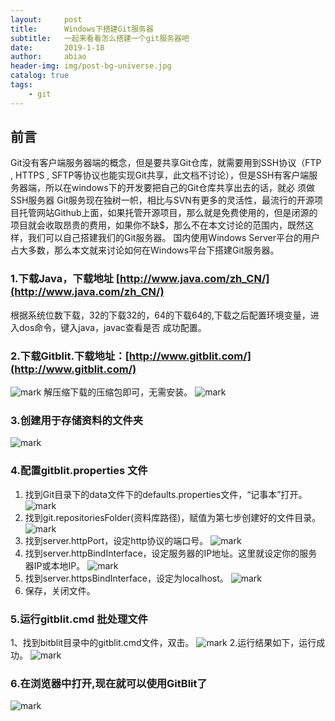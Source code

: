 ```yaml
---
layout:     post
title:      Windows下搭建Git服务器
subtitle:   一起来看看怎么搭建一个git服务器吧
date:       2019-1-18
author:     abiao
header-img: img/post-bg-universe.jpg
catalog: true
tags:
    - git
---
```



## 前言

Git没有客户端服务器端的概念，但是要共享Git仓库，就需要用到SSH协议（FTP , HTTPS , SFTP等协议也能实现Git共享，此文档不讨论），但是SSH有客户端服务器端，所以在windows下的开发要把自己的Git仓库共享出去的话，就必 须做SSH服务器
Git服务现在独树一帜，相比与SVN有更多的灵活性，最流行的开源项目托管网站Github上面，如果托管开源项目，那么就是免费使用的，但是闭源的项目就会收取昂贵的费用，如果你不缺$，那么不在本文讨论的范围内，既然这样，我们可以自己搭建我们的Git服务器。
国内使用Windows Server平台的用户占大多数，那么本文就来讨论如何在Windows平台下搭建Git服务器。


### 1.下载Java，下载地址 [http://www.java.com/zh_CN/](http://www.java.com/zh_CN/)
根据系统位数下载，32的下载32的，64的下载64的,下载之后配置环境变量，进入dos命令，键入java，javac查看是否
成功配置。
### 2.下载Gitblit.下载地址：[http://www.gitblit.com/](http://www.gitblit.com/)
![mark](http://plii5zn2f.bkt.clouddn.com/image/20190118/qzBBfWq3OOdG.png?imageslim)
解压缩下载的压缩包即可，无需安装。
![mark](http://plii5zn2f.bkt.clouddn.com/image/20190118/tTVSEIsjA0Yc.png?imageslim)

### 3.创建用于存储资料的文件夹
![mark](http://plii5zn2f.bkt.clouddn.com/image/20190118/TQrsDSLkzNxs.png?imageslim)

### 4.配置gitblit.properties 文件

1. 找到Git目录下的data文件下的defaults.properties文件，“记事本”打开。
![mark](http://plii5zn2f.bkt.clouddn.com/image/20190118/iSDFShw9PqU8.png?imageslim)
2. 找到git.repositoriesFolder(资料库路径)，赋值为第七步创建好的文件目录。
![mark](http://plii5zn2f.bkt.clouddn.com/image/20190118/1iNyOMNaikcb.png?imageslim)
3. 找到server.httpPort，设定http协议的端口号。
![mark](http://plii5zn2f.bkt.clouddn.com/image/20190118/KGvLDdJQHBuJ.png?imageslim)
4. 找到server.httpBindInterface，设定服务器的IP地址。这里就设定你的服务器IP或本地IP。
![mark](http://plii5zn2f.bkt.clouddn.com/image/20190118/M30QlalYwweQ.png?imageslim)
5. 找到server.httpsBindInterface，设定为localhost。
![mark](http://plii5zn2f.bkt.clouddn.com/image/20190118/MmBihOJnJDJT.png?imageslim)
6. 保存，关闭文件。

### 5.运行gitblit.cmd 批处理文件
1、找到bitblit目录中的gitblit.cmd文件，双击。
![mark](http://plii5zn2f.bkt.clouddn.com/image/20190118/jNjc0j9R8VKz.png?imageslim)
2.运行结果如下，运行成功。
![mark](http://plii5zn2f.bkt.clouddn.com/image/20190118/Er0HgeSnVDR9.png?imageslim)

### 6.在浏览器中打开,现在就可以使用GitBlit了
![mark](http://plii5zn2f.bkt.clouddn.com/image/20190118/B0KmlUnsIWaz.png?imageslim)

